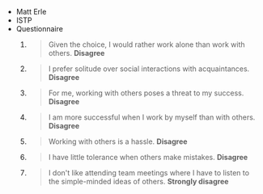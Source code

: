 * Matt Erle
* ISTP
* Questionnaire
  1. > Given the choice, I would rather work alone than work with others.  **Disagree**
  1. > I prefer solitude over social interactions with acquaintances.  **Disagree**
  1. > For me, working with others poses a threat to my success.	 **Disagree**
  1. > I am more successful when I work by myself than with others.  **Disagree**
  1. > Working with others is a hassle.  **Disagree**
  1. > I have little tolerance when others make mistakes.  **Disagree**
  1. > I don't like attending team meetings where I have to listen to the simple-minded ideas of others.  **Strongly disagree**
